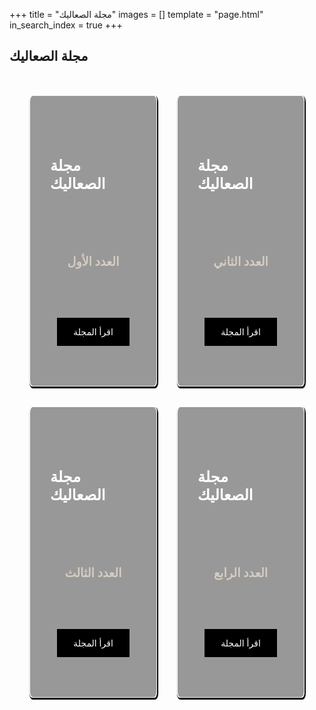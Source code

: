 +++
title = "مجلة الصعاليك"
images = []
template = "page.html"
in_search_index = true
+++

<article>
    <style>
    .magazines-row {
        display: grid;
        grid-template-columns: repeat(3, 1fr);
        gap: 2rem;
        padding: 2rem;
        max-width: 1200px;
        margin: 0 auto;
    }
    .magazine-card {
         position: relative;
    display: flex;
    flex-direction: column;
    justify-content: space-around;
    padding: 2rem;
    border: 1px solid #fdfdfd;
    border-radius: 2%;
    box-shadow: black 1px 2px 1px 1px;
    transition: transform 0.3s ease;
    height: 400px;
    color: white;
    background-size: cover;
    background-position: center;
    background-repeat: no-repeat;
    align-content: center;
    align-items: center;
    }
    .magazine-card::before {
        content: "";
        position: absolute;
        top: 0; left: 0; right: 0; bottom: 0;
        background: rgba(0,0,0,0.4); /* طبقة شفافة لتوضيح النص */
        border-radius: 2%;
        z-index: 0;
    }
    .magazine-card > * {
        position: relative;
        z-index: 1;
    }
    .magazine-card:hover {
        transform: translateY(-5px);
    }
    /* إزالة صورة img لأننا نستخدم الخلفية */
    .magazine-card h3 {
        font-size: 1.5rem;
        margin-bottom: 0.5rem;
    }
    .magazine-card h4 {
        font-size: 1.2rem;
        margin-bottom: 1rem;
        color: #d6ccc2;
    }
    .read-button {
        padding: 0.75rem 1.5rem;
        background-color: #000;
        color: #fff;
        text-decoration: none;
        border: 2px solid #000;
        transition: all 0.3s ease;
    }
    .read-button:hover {
        background-color: #229cce;
        border: 1px solid #fff;
    }
    @media (max-width: 1024px) {
        .magazines-row {
            grid-template-columns: repeat(2, 1fr);
        }
    }
    @media (max-width: 640px) {
        .magazines-row {
            grid-template-columns: 1fr;
        }
    }
    </style>
    <h1>مجلة الصعاليك</h1>
    <div class="magazines-row">
        <div class="magazine-card" style="background-image: url('/alsaleak-who.png')">
            <h3>مجلة الصعاليك</h3>
            <h4>العدد الأول</h4>
            <a href="/files/alsaaleak-mg-1.pdf" class="read-button">اقرأ المجلة</a>
        </div>
        <div class="magazine-card" style="background-image: url('/magazine2.png')">
            <h3>مجلة الصعاليك</h3>
            <h4>العدد الثاني</h4>
            <a href="/files/alsaaleak-mg-2.pdf" class="read-button">اقرأ المجلة</a>
        </div>
          <div class="magazine-card" style="background-image: url('/magazine3.png')">
            <h3>مجلة الصعاليك</h3>
            <h4>العدد الثالث</h4>
            <a href="/files/alsaaleak-mg-3.pdf" class="read-button">اقرأ المجلة</a>
        </div>
         <div class="magazine-card" style="background-image: url('/mgazine4.jpeg')">
            <h3>مجلة الصعاليك</h3>
            <h4>العدد الرابع</h4>
            <a href="/files/alsaaleak-mg-4.pdf" class="read-button">اقرأ المجلة</a>
        </div>
    </div>
</article>


   
